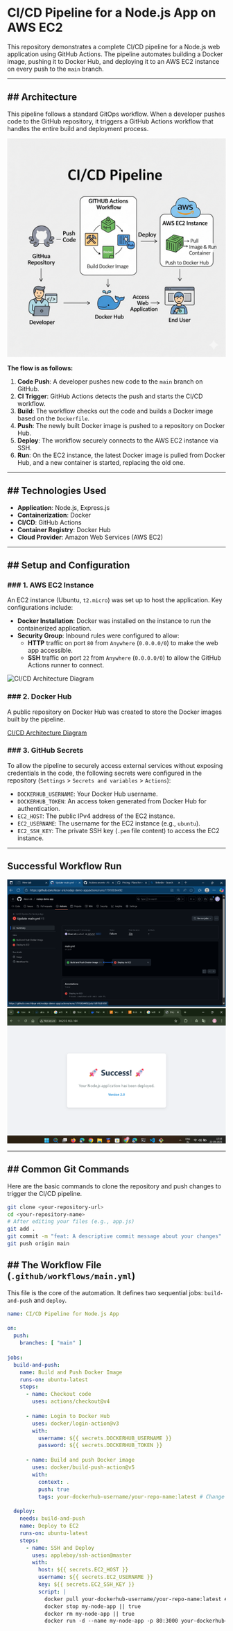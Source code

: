 # CI/CD Pipeline for a Node.js App on AWS EC2

This repository demonstrates a complete CI/CD pipeline for a Node.js web application using GitHub Actions. The pipeline automates building a Docker image, pushing it to Docker Hub, and deploying it to an AWS EC2 instance on every push to the `main` branch.



---

## ## Architecture

This pipeline follows a standard GitOps workflow. When a developer pushes code to the GitHub repository, it triggers a GitHub Actions workflow that handles the entire build and deployment process.

![CI/CD Architecture Diagram](images/cicd.png)

**The flow is as follows:**
1.  **Code Push**: A developer pushes new code to the `main` branch on GitHub.
2.  **CI Trigger**: GitHub Actions detects the push and starts the CI/CD workflow.
3.  **Build**: The workflow checks out the code and builds a Docker image based on the `Dockerfile`.
4.  **Push**: The newly built Docker image is pushed to a repository on Docker Hub.
5.  **Deploy**: The workflow securely connects to the AWS EC2 instance via SSH.
6.  **Run**: On the EC2 instance, the latest Docker image is pulled from Docker Hub, and a new container is started, replacing the old one.



---

## ## Technologies Used

* **Application**: Node.js, Express.js
* **Containerization**: Docker
* **CI/CD**: GitHub Actions
* **Container Registry**: Docker Hub
* **Cloud Provider**: Amazon Web Services (AWS EC2)

---

## ## Setup and Configuration

### ### 1. AWS EC2 Instance

An EC2 instance (Ubuntu, `t2.micro`) was set up to host the application. Key configurations include:
* **Docker Installation**: Docker was installed on the instance to run the containerized application.
* **Security Group**: Inbound rules were configured to allow:
    * **HTTP** traffic on port `80` from `Anywhere` (`0.0.0.0/0`) to make the web app accessible.
    * **SSH** traffic on port `22` from `Anywhere` (`0.0.0.0/0`) to allow the GitHub Actions runner to connect.

![CI/CD Architecture Diagram](ec2.png)


### ### 2. Docker Hub

A public repository on Docker Hub was created to store the Docker images built by the pipeline.

[CI/CD Architecture Diagram](images/docker.png)

### ### 3. GitHub Secrets

To allow the pipeline to securely access external services without exposing credentials in the code, the following secrets were configured in the repository (`Settings` > `Secrets and variables` > `Actions`):

* `DOCKERHUB_USERNAME`: Your Docker Hub username.
* `DOCKERHUB_TOKEN`: An access token generated from Docker Hub for authentication.
* `EC2_HOST`: The public IPv4 address of the EC2 instance.
* `EC2_USERNAME`: The username for the EC2 instance (e.g., `ubuntu`).
* `EC2_SSH_KEY`: The private SSH key (`.pem` file content) to access the EC2 instance.



---
## Successful Workflow Run


![Successful CI/CD Pipeline Run](images/faildflow.png)
![Successful CI/CD Pipeline Run](images/success.png)

---
## ## Common Git Commands

Here are the basic commands to clone the repository and push changes to trigger the CI/CD pipeline.

 
```bash
git clone <your-repository-url>
cd <your-repository-name>
# After editing your files (e.g., app.js)
git add .
git commit -m "feat: A descriptive commit message about your changes"
git push origin main

 ```

## ## The Workflow File (`.github/workflows/main.yml`)

This file is the core of the automation. It defines two sequential jobs: `build-and-push` and `deploy`.

```yaml
name: CI/CD Pipeline for Node.js App

on:
  push:
    branches: [ "main" ]

jobs:
  build-and-push:
    name: Build and Push Docker Image
    runs-on: ubuntu-latest
    steps:
      - name: Checkout code
        uses: actions/checkout@v4

      - name: Login to Docker Hub
        uses: docker/login-action@v3
        with:
          username: ${{ secrets.DOCKERHUB_USERNAME }}
          password: ${{ secrets.DOCKERHUB_TOKEN }}

      - name: Build and push Docker image
        uses: docker/build-push-action@v5
        with:
          context: .
          push: true
          tags: your-dockerhub-username/your-repo-name:latest # Change this

  deploy:
    needs: build-and-push
    name: Deploy to EC2
    runs-on: ubuntu-latest
    steps:
      - name: SSH and Deploy
        uses: appleboy/ssh-action@master
        with:
          host: ${{ secrets.EC2_HOST }}
          username: ${{ secrets.EC2_USERNAME }}
          key: ${{ secrets.EC2_SSH_KEY }}
          script: |
            docker pull your-dockerhub-username/your-repo-name:latest # Change this
            docker stop my-node-app || true
            docker rm my-node-app || true
            docker run -d --name my-node-app -p 80:3000 your-dockerhub-username/your-repo-name:latest # Change this
